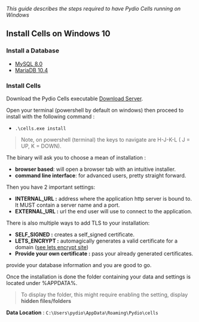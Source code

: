 _This guide describes the steps required to have Pydio Cells running on Windows_

## Install Cells on Windows 10

### Install a Database

- [MySQL 8.0](https://dev.mysql.com/doc/refman/8.0/en/windows-installation.html)
- [MariaDB 10.4](https://mariadb.org/download/)

### Install Cells

Download the Pydio Cells executable [Download Server](https://download.pydio.com/latest/cells/release/{latest}/windows-amd64/cells.exe).

Open your terminal (powershell by default on windows) then proceed to install with the following command :

- `.\cells.exe install`

> Note, on powershell (terminal) the keys to navigate are H-J-K-L ( J = UP, K = DOWN).

The binary will ask you to choose a mean of installation :

- **browser based**: will open a browser tab with an intuitive installer.
- **command line interface**: for advanced users, pretty straight forward.

Then you have 2 important settings:

- **INTERNAL_URL :** address where the application http server is bound to. It MUST contain a server name and a port.
- **EXTERNAL_URL :** url the end user will use to connect to the application.

There is also multiple ways to add TLS to your installation:

- **SELF_SIGNED :** creates a self_signed certificate.
- **LETS_ENCRYPT :** automagically generates a valid certificate for a domain ([see lets encrypt site](https://letsencrypt.org/))
- **Provide your own certificate :** pass your already generated certificates.

provide your database information and you are good to go.

Once the installation is done the folder containing your data and settings is located under %APPDATA%.

> To display the folder, this might require enabling the setting, display **hidden files/folders**

**Data Location** : `C:\Users\pydio\AppData\Roaming\Pydio\cells`